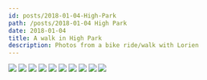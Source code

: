 ```yaml
---
id: posts/2018-01-04-High-Park
path: /posts/2018-01-04 High Park
date: 2018-01-04
title: A walk in High Park
description: Photos from a bike ride/walk with Lorien
---
```


![](./DSCF6519.jpg)
![](./DSCF6557.jpg)
![](./DSCF6561.jpg)
![](./DSCF6587-2.jpg)
![](./DSCF6632-2.jpg)
![](./DSCF6555.jpg)
![](./DSCF6559.jpg)
![](./DSCF6566.jpg)
![](./DSCF6598-2.jpg)
![](./DSCF6645-2.jpg)


